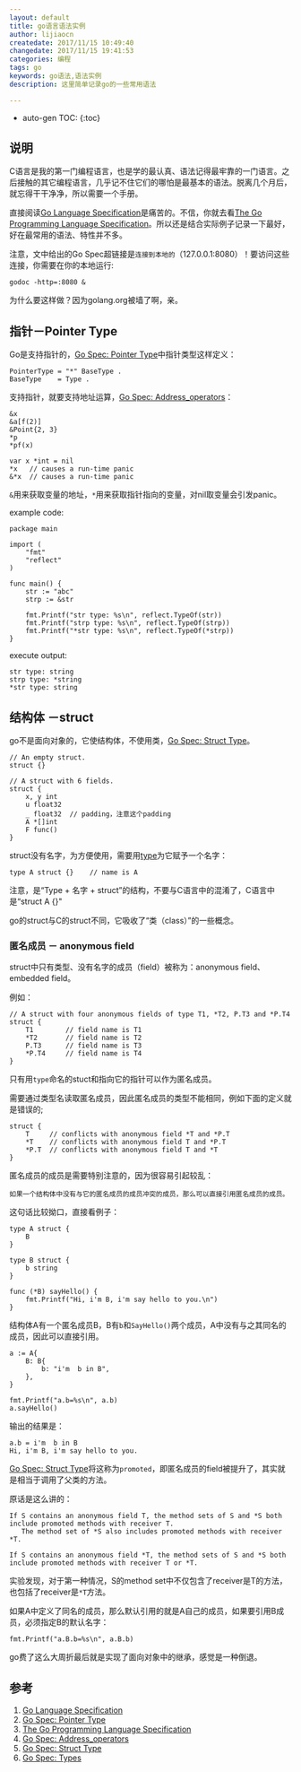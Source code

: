 ```yaml
---
layout: default
title: go语言语法实例
author: lijiaocn
createdate: 2017/11/15 10:49:40
changedate: 2017/11/15 19:41:53
categories: 编程
tags: go
keywords: go语法,语法实例
description: 这里简单记录go的一些常用语法

---
```


* auto-gen TOC:
{:toc}

## 说明

C语言是我的第一门编程语言，也是学的最认真、语法记得最牢靠的一门语言。之后接触的其它编程语言，几乎记不住它们的哪怕是最基本的语法。脱离几个月后，就忘得干干净净，所以需要一个手册。

直接阅读[Go Language Specification][1]是痛苦的。不信，你就去看[The Go Programming Language Specification][3]。所以还是结合实际例子记录一下最好，好在最常用的语法、特性并不多。

注意，文中给出的Go Spec超链接是`连接到本地的`（127.0.0.1:8080）！要访问这些连接，你需要在你的本地运行:

	godoc -http=:8080 &

为什么要这样做？因为golang.org被墙了啊，亲。

## 指针－Pointer Type

Go是支持指针的，[Go Spec: Pointer Type][1]中指针类型这样定义：

	PointerType = "*" BaseType .
	BaseType    = Type .

支持指针，就要支持地址运算，[Go Spec: Address_operators][4]：

	&x
	&a[f(2)]
	&Point{2, 3}
	*p
	*pf(x)
	
	var x *int = nil
	*x   // causes a run-time panic
	&*x  // causes a run-time panic

`&`用来获取变量的地址，`*`用来获取指针指向的变量，对nil取变量会引发panic。

example code: 

	package main
	
	import (
		"fmt"
		"reflect"
	)
	
	func main() {
		str := "abc"
		strp := &str
	
		fmt.Printf("str type: %s\n", reflect.TypeOf(str))
		fmt.Printf("strp type: %s\n", reflect.TypeOf(strp))
		fmt.Printf("*str type: %s\n", reflect.TypeOf(*strp))
	}

execute output: 

	str type: string
	strp type: *string
	*str type: string

## 结构体 －struct

go不是面向对象的，它使结构体，不使用类，[Go Spec: Struct Type][5]。

	// An empty struct.
	struct {}
	
	// A struct with 6 fields.
	struct {
	    x, y int
	    u float32
	    _ float32  // padding，注意这个padding
	    A *[]int
	    F func()
	}

struct没有名字，为方便使用，需要用[type][6]为它赋予一个名字：

	type A struct {}    // name is A

注意，是“Type  + 名字  + struct”的结构，不要与C语言中的混淆了，C语言中是“struct A {}"

go的struct与C的struct不同，它吸收了“类（class）”的一些概念。

### 匿名成员 － anonymous field

struct中只有类型、没有名字的成员（field）被称为：anonymous field、embedded field。

例如：

	// A struct with four anonymous fields of type T1, *T2, P.T3 and *P.T4
	struct {
	    T1        // field name is T1
	    *T2       // field name is T2
	    P.T3      // field name is T3
	    *P.T4     // field name is T4
	}

只有用`type`命名的stuct和指向它的指针可以作为匿名成员。

需要通过类型名读取匿名成员，因此匿名成员的类型不能相同，例如下面的定义就是错误的;

	struct {
	    T     // conflicts with anonymous field *T and *P.T
	    *T    // conflicts with anonymous field T and *P.T
	    *P.T  // conflicts with anonymous field T and *T
	}

匿名成员的成员是需要特别注意的，因为很容易引起较乱：

	如果一个结构体中没有与它的匿名成员的成员冲突的成员，那么可以直接引用匿名成员的成员。

这句话比较拗口，直接看例子：

	type A struct {
	    B
	}
	
	type B struct {
	    b string
	}
	
	func (*B) sayHello() {
	    fmt.Printf("Hi, i'm B, i'm say hello to you.\n")
	}

结构体A有一个匿名成员B，B有`b`和`SayHello()`两个成员，A中没有与之其同名的成员，因此可以直接引用。

	a := A{
	    B: B{
	        b: "i'm  b in B",
	    },
	}
	
	fmt.Printf("a.b=%s\n", a.b)
	a.sayHello()

输出的结果是：

	a.b = i'm  b in B
	Hi, i'm B, i'm say hello to you.

[Go Spec: Struct Type][5]将这称为`promoted`，即匿名成员的field被提升了，其实就是相当于调用了父类的方法。

原话是这么讲的：

	If S contains an anonymous field T, the method sets of S and *S both include promoted methods with receiver T. 
	   The method set of *S also includes promoted methods with receiver *T.
	
	If S contains an anonymous field *T, the method sets of S and *S both include promoted methods with receiver T or *T.

实验发现，对于第一种情况，S的method set中不仅包含了receiver是T的方法，也包括了receiver是`*T`方法。

如果A中定义了同名的成员，那么默认引用的就是A自己的成员，如果要引用B成员，必须指定B的默认名字：

	fmt.Printf("a.B.b=%s\n", a.B.b)

go费了这么大周折最后就是实现了面向对象中的继承，感觉是一种倒退。

## 参考

1. [Go Language Specification][1]
2. [Go Spec: Pointer Type][2]
3. [The Go Programming Language Specification][3]
4. [Go Spec: Address_operators][4]
5. [Go Spec: Struct Type][5]
6. [Go Spec: Types][6]

[1]: http://127.0.0.1:8080/ref/spec  "Go Language Specification"
[2]: http://127.0.0.1:8080/ref/spec#Pointer_types  "Go Spec: Pointer Type" 
[3]: http://www.lijiaocn.com/%E7%BC%96%E7%A8%8B/2017/04/28/golang-specification.html "The Go Programming Language Specification"
[4]: https://127.0.0.1:8080/ref/spec#Address_operators "Go Spec: Address operators"
[5]: http://127.0.0.1:8080/ref/spec#Struct_types "Go Spec: Struct Type"
[6]: http://127.0.0.1:8080/ref/spec#Types "Go Spec: Types"

